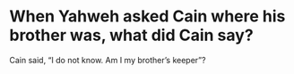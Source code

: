 # When Yahweh asked Cain where his brother was, what did Cain say?

Cain said, “I do not know. Am I my brother’s keeper”?
